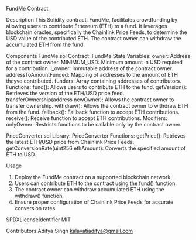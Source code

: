 FundMe Contract

Description
This Solidity contract, FundMe, facilitates crowdfunding by allowing users to contribute Ethereum (ETH) to a fund. It leverages blockchain oracles, specifically the Chainlink Price Feeds, to determine the USD value of the contributed ETH. The contract owner can withdraw the accumulated ETH from the fund.

Components
FundMe.sol
 Contract: FundMe
   State Variables:
     owner: Address of the contract owner.
     MINIMUM_USD: Minimum amount in USD required for a contribution.
     i_owner: Immutable address of the contract owner.
     addressToAmountFunded: Mapping of addresses to the amount of ETH theyve contributed.
     funders: Array containing addresses of contributors.
   Functions:
     fund(): Allows users to contribute ETH to the fund.
     getVersion(): Retrieves the version of the ETH/USD price feed.
     transferOwnership(address newOwner): Allows the contract owner to transfer ownership.
     withdraw(): Allows the contract owner to withdraw ETH from the fund.
     fallback(): Fallback function to accept ETH contributions.
     receive(): Receive function to accept ETH contributions.
   Modifiers:
     onlyOwner: Restricts functions to be callable only by the contract owner.

 PriceConverter.sol
 Library: PriceConverter
   Functions:
     getPrice(): Retrieves the latest ETH/USD price from Chainlink Price Feeds.
     getConversionRate(uint256 ethAmount): Converts the specified amount of ETH to USD.

 Usage
1. Deploy the FundMe contract on a supported blockchain network.
2. Users can contribute ETH to the contract using the fund() function.
3. The contract owner can withdraw accumulated ETH using the withdraw() function.
4. Ensure proper configuration of Chainlink Price Feeds for accurate conversion rates.

 SPDXLicenseIdentifier
 MIT

 Contributors
 Aditya Singh
 kalavatiaditya@gmail.com
